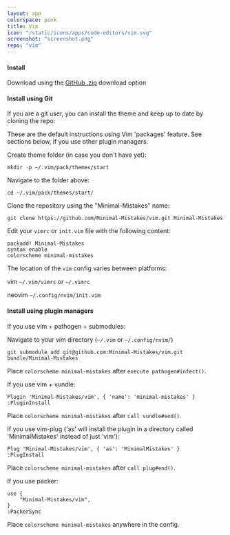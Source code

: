 ```yaml
---
layout: app
colorspace: pink
title: Vim
icon: "/static/icons/apps/code-editors/vim.svg"
screenshot: "screenshot.png"
repo: "vim"
---
```


#### Install

Download using the [GitHub .zip](https://github.com/Minimal-Mistakes/vim/archive/master.zip) download option

#### Install using Git

If you are a git user, you can install the theme and keep up to date by cloning the repo:

These are the default instructions using Vim 'packages' feature. See sections below, if you use other plugin managers.

Create theme folder (in case you don't have yet):

```
mkdir -p ~/.vim/pack/themes/start
```

Navigate to the folder above:

```
cd ~/.vim/pack/themes/start/
```

Clone the repository using the "Minimal-Mistakes" name:

```
git clone https://github.com/Minimal-Mistakes/vim.git Minimal-Mistakes
```

Edit your `vimrc` or `init.vim` file with the following content:

```
packadd! Minimal-Mistakes
syntax enable
colorscheme minimal-mistakes
```

The location of the `vim` config varies between platforms:

vim `~/.vim/vimrc` or `~/.vimrc`

neovim `~/.config/nvim/init.vim`

#### Install using plugin managers

If you use vim + pathogen + submodules:

Navigate to your vim directory (`~/.vim` or `~/.config/nvim/`)

```
git submodule add git@github.com:Minimal-Mistakes/vim.git bundle/Minimal-Mistakes
```

Place `colorscheme minimal-mistakes` after `execute pathogen#infect()`.

If you use vim + vundle:

```
Plugin 'Minimal-Mistakes/vim', { 'name': 'minimal-mistakes' }
:PluginInstall
```

Place `colorscheme minimal-mistakes` after `call vundle#end()`.

If you use vim-plug ('as' will install the plugin in a directory called 'MinimalMistakes' instead of just 'vim'):

```
Plug 'Minimal-Mistakes/vim', { 'as': 'MinimalMistakes' }
:PlugInstall
```

Place `colorscheme minimal-mistakes` after `call plug#end()`.

If you use packer:

```
use {
    "Minimal-Mistakes/vim",
}
:PackerSync
```

Place `colorscheme minimal-mistakes` anywhere in the config.

